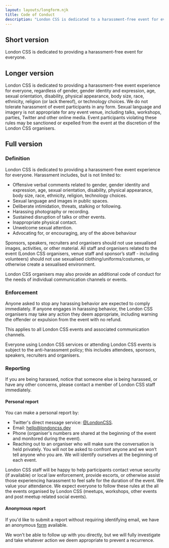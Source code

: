 ```yaml
---
layout: layouts/longform.njk
title: Code of Conduct
description: "London CSS is dedicated to a harassment-free event for everyone. This is our Code of Conduct."
---
```


## Short version

London CSS is dedicated to providing a harassment-free event for everyone.

## Longer version

London CSS is dedicated to providing a harassment-free event experience for everyone, regardless of gender, gender identity and expression, age, sexual orientation, disability, physical appearance, body size, race, ethnicity, religion (or lack thereof), or technology choices. We do not tolerate harassment of event participants in any form. Sexual language and imagery is not appropriate for any event venue, including talks, workshops, parties, Twitter and other online media. Event participants violating these rules may be sanctioned or expelled from the event at the discretion of the London CSS organisers.

## Full version

### Definition

London CSS is dedicated to providing a harassment-free event experience for everyone. Harassment includes, but is not limited to:

* Offensive verbal comments related to gender, gender identity and expression, age, sexual orientation, disability, physical appearance, body size, race, ethnicity, religion, technology choices.
* Sexual language and images in public spaces.
* Deliberate intimidation, threats, stalking or following.
* Harassing photography or recording.
* Sustained disruption of talks or other events.
* Inappropriate physical contact.
* Unwelcome sexual attention.
* Advocating for, or encouraging, any of the above behaviour

Sponsors, speakers, recruiters and organisers should not use sexualised images, activities, or other material. All staff and organisers related to the event (London CSS organisers, venue staff and sponsor’s staff - including volunteers) should not use sexualised clothing/uniforms/costumes, or otherwise create a sexualised environment.

London CSS organisers may also provide an additional code of conduct for the needs of individual communication channels or events.

### Enforcement

Anyone asked to stop any harassing behavior are expected to comply immediately. If anyone engages in harassing behavior, the London CSS organisers may take any action they deem appropriate, including warning the offender or expulsion from the event with no refund.

This applies to all London CSS events and associated communication channels.

Everyone using London CSS services or attending London CSS events is subject to the anti-harassment policy; this includes attendees, sponsors, speakers, recruiters and organisers.

### Reporting

If you are being harassed, notice that someone else is being harassed, or have any other concerns, please contact a member of London CSS staff immediately.

#### Personal report

You can make a personal report by:

* Twitter's direct message service: [@LondonCSS](https://twitter.com/messages/compose?recipient_id=2676180362).
* Email: <hello@londoncss.dev>
* Phone (organiser's numbers are shared at the beginning of the event and monitored during the event).
* Reaching out to an organiser who will make sure the conversation is held privately. You will not be asked to confront anyone and we won’t tell anyone who you are. We will identify ourselves at the beginning of each event.

London CSS staff will be happy to help participants contact venue security (if available) or local law enforcement, provide escorts, or otherwise assist those experiencing harassment to feel safe for the duration of the event. We value your attendance. We expect everyone to follow these rules at the all the events organised by London CSS (meetups, workshops, other events and post meetup related social events).

#### Anonymous report

If you'd like to submit a report without requiring identifying email, we have an anonymous [form](/anonymous-report/) available.

We won’t be able to follow up with you directly, but we will fully investigate and take whatever action we deem appropriate to prevent a recurrence.

